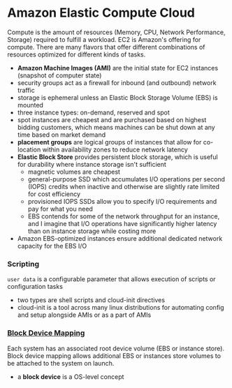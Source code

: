 # Amazon Elastic Compute Cloud
Compute is the amount of resources (Memory, CPU, Network Performance, Storage) required to fulfill a workload. EC2 is Amazon's offering for compute. There are many flavors that offer different combinations of resources optimized for different kinds of tasks.
- **Amazon Machine Images (AMI)** are the initial state for EC2 instances (snapshot of computer state)
- security groups act as a firewall for inbound (and outbound) network traffic
- storage is ephemeral unless an Elastic Block Storage Volume (EBS) is mounted
- three instance types: on-demand, reserved and spot
- spot instances are cheapest and are purchased based on highest bidding customers, which means machines can be shut down at any time based on market demand
- **placement groups** are logical groups of instances that allow for co-location within availability zones to reduce network latency
- **Elastic Block Store** provides persistent block storage, which is useful for durability where instance storage isn't sufficient
  - magnetic volumes are cheapest
  - general-purpose SSD which accumulates I/O operations per second (IOPS) credits when inactive and otherwise are slightly rate limited for cost efficiency
  - provisioned IOPS SSDs allow you to specify I/O requirements and pay for what you need
  - EBS contends for some of the network throughput for an instance, and I imagine that I/O operations have significantly higher latency than on instance storage while costing more
- Amazon EBS-optimized instances ensure additional dedicated network capacity for the EBS I/O

### Scripting
`user data` is a configurable parameter that allows execution of scripts or configuration tasks
- two types are shell scripts and cloud-init directives
- cloud-init is a tool across many linux distributions for automating config and setup alongside AMIs or as a part of AMIs

### [Block Device Mapping](https://docs.aws.amazon.com/AWSEC2/latest/UserGuide/block-device-mapping-concepts.html)
Each system has an associated root device volume (EBS or instance store). Block device mapping allows additional EBS or instances store volumes to be attached to the system on launch.
- a **block device** is a OS-level concept

